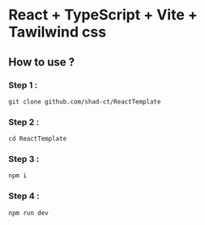 # React + TypeScript + Vite + Tawilwind css

## How to use ? 

### Step 1 : 
``git clone github.com/shad-ct/ReactTemplate``

### Step 2 : 
``cd ReactTemplate``

### Step 3 : 
``npm i``

### Step 4 : 
``npm run dev``
